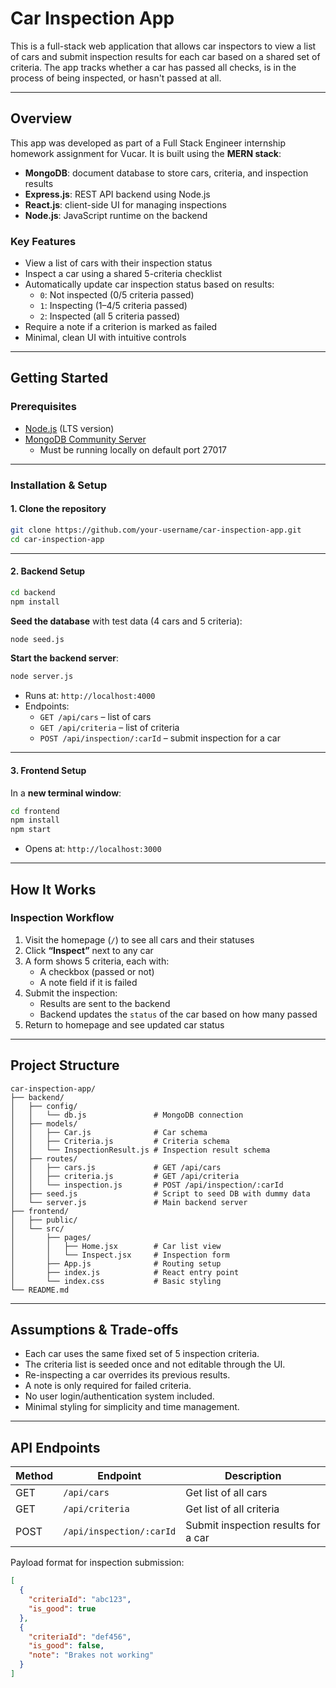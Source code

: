 # Car Inspection App

This is a full-stack web application that allows car inspectors to view a list of cars and submit inspection results for each car based on a shared set of criteria. The app tracks whether a car has passed all checks, is in the process of being inspected, or hasn't passed at all.

---

## Overview

This app was developed as part of a Full Stack Engineer internship homework assignment for Vucar. It is built using the **MERN stack**:

- **MongoDB**: document database to store cars, criteria, and inspection results
- **Express.js**: REST API backend using Node.js
- **React.js**: client-side UI for managing inspections
- **Node.js**: JavaScript runtime on the backend

### Key Features

- View a list of cars with their inspection status
- Inspect a car using a shared 5-criteria checklist
- Automatically update car inspection status based on results:
  - `0`: Not inspected (0/5 criteria passed)
  - `1`: Inspecting (1–4/5 criteria passed)
  - `2`: Inspected (all 5 criteria passed)
- Require a note if a criterion is marked as failed
- Minimal, clean UI with intuitive controls

---

## Getting Started

### Prerequisites

- [Node.js](https://nodejs.org/en/) (LTS version)
- [MongoDB Community Server](https://www.mongodb.com/try/download/community)
  - Must be running locally on default port 27017

---

### Installation & Setup

#### 1. Clone the repository

```bash
git clone https://github.com/your-username/car-inspection-app.git
cd car-inspection-app
```

---

#### 2. Backend Setup

```bash
cd backend
npm install
```

**Seed the database** with test data (4 cars and 5 criteria):

```bash
node seed.js
```

**Start the backend server**:

```bash
node server.js
```

- Runs at: `http://localhost:4000`
- Endpoints:
  - `GET /api/cars` – list of cars
  - `GET /api/criteria` – list of criteria
  - `POST /api/inspection/:carId` – submit inspection for a car

---

#### 3. Frontend Setup

In a **new terminal window**:

```bash
cd frontend
npm install
npm start
```

- Opens at: `http://localhost:3000`

---

## How It Works

### Inspection Workflow

1. Visit the homepage (`/`) to see all cars and their statuses
2. Click **“Inspect”** next to any car
3. A form shows 5 criteria, each with:
   - A checkbox (passed or not)
   - A note field if it is failed
4. Submit the inspection:
   - Results are sent to the backend
   - Backend updates the `status` of the car based on how many passed
5. Return to homepage and see updated car status

---

## Project Structure

```
car-inspection-app/
├── backend/
│   ├── config/
│   │   └── db.js               # MongoDB connection
│   ├── models/
│   │   ├── Car.js              # Car schema
│   │   ├── Criteria.js         # Criteria schema
│   │   └── InspectionResult.js # Inspection result schema
│   ├── routes/
│   │   ├── cars.js             # GET /api/cars
│   │   ├── criteria.js         # GET /api/criteria
│   │   └── inspection.js       # POST /api/inspection/:carId
│   ├── seed.js                 # Script to seed DB with dummy data
│   └── server.js               # Main backend server
├── frontend/
│   ├── public/
│   └── src/
│       ├── pages/
│       │   ├── Home.jsx        # Car list view
│       │   └── Inspect.jsx     # Inspection form
│       ├── App.js              # Routing setup
│       ├── index.js            # React entry point
│       └── index.css           # Basic styling
└── README.md
```

---

## Assumptions & Trade-offs

- Each car uses the same fixed set of 5 inspection criteria.
- The criteria list is seeded once and not editable through the UI.
- Re-inspecting a car overrides its previous results.
- A note is only required for failed criteria.
- No user login/authentication system included.
- Minimal styling for simplicity and time management.

---

## API Endpoints

| Method | Endpoint                  | Description                         |
|--------|---------------------------|-------------------------------------|
| GET    | `/api/cars`               | Get list of all cars                |
| GET    | `/api/criteria`           | Get list of all criteria            |
| POST   | `/api/inspection/:carId`  | Submit inspection results for a car|

Payload format for inspection submission:
```json
[
  {
    "criteriaId": "abc123",
    "is_good": true
  },
  {
    "criteriaId": "def456",
    "is_good": false,
    "note": "Brakes not working"
  }
]
```